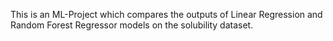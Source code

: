 This is an ML-Project which compares the outputs of Linear Regression and Random Forest Regressor models on the solubility dataset.
